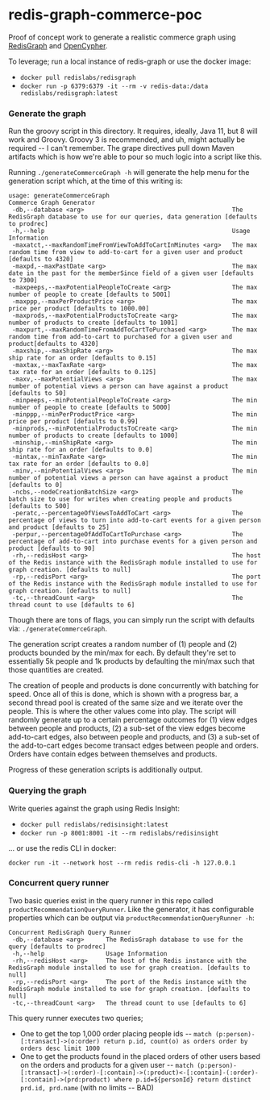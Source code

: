 # redis-graph-commerce-poc
Proof of concept work to generate a realistic commerce graph using [RedisGraph](http://redisgraph.io) and [OpenCypher](http://opencypher.org).

To leverage; run a local instance of redis-graph or use the docker image:

  - `docker pull redislabs/redisgraph`
  - `docker run -p 6379:6379 -it --rm -v redis-data:/data redislabs/redisgraph:latest`

### Generate the graph

Run the groovy script in this directory. It requires, ideally, Java 11, but 8 will work and Groovy. Groovy 3 is recommended, and uh, might actually be required -- I can't remember. The grape directives pull down Maven artifacts which is how we're able to pour so much logic into a script like this.

Running `./generateCommerceGraph -h` will generate the help menu for the generation script which, at the time of this writing is:

```
usage: generateCommerceGraph
Commerce Graph Generator
 -db,--database <arg>                                         The RedisGraph database to use for our queries, data generation [defaults to prodrec]
 -h,--help                                                    Usage Information
 -maxatct,--maxRandomTimeFromViewToAddToCartInMinutes <arg>   The max random time from view to add-to-cart for a given user and product [defaults to 4320]
 -maxpd,--maxPastDate <arg>                                   The max date in the past for the memberSince field of a given user [defaults to 7300]
 -maxpeeps,--maxPotentialPeopleToCreate <arg>                 The max number of people to create [defaults to 5001]
 -maxppp,--maxPerProductPrice <arg>                           The max price per product [defaults to 1000.00]
 -maxprods,--maxPotentialProductsToCreate <arg>               The max number of products to create [defaults to 1001]
 -maxpurt,--maxRandomTimeFromAddToCartToPurchased <arg>       The max random time from add-to-cart to purchased for a given user and product[defaults to 4320]
 -maxship,--maxShipRate <arg>                                 The max ship rate for an order [defaults to 0.15]
 -maxtax,--maxTaxRate <arg>                                   The max tax rate for an order [defaults to 0.125]
 -maxv,--maxPotentialViews <arg>                              The max number of potential views a person can have against a product [defaults to 50]
 -minpeeps,--minPotentialPeopleToCreate <arg>                 The min number of people to create [defaults to 5000]
 -minppp,--minPerProductPrice <arg>                           The min price per product [defaults to 0.99]
 -minprods,--minPotentialProductsToCreate <arg>               The min number of products to create [defaults to 1000]
 -minship,--minShipRate <arg>                                 The min ship rate for an order [defaults to 0.0]
 -mintax,--minTaxRate <arg>                                   The min tax rate for an order [defaults to 0.0]
 -minv,--minPotentialViews <arg>                              The min number of potential views a person can have against a product [defaults to 0]
 -ncbs,--nodeCreationBatchSize <arg>                          The batch size to use for writes when creating people and products [defaults to 500]
 -peratc,--percentageOfViewsToAddToCart <arg>                 The percentage of views to turn into add-to-cart events for a given person and product [defaults to 25]
 -perpur,--percentageOfAddToCartToPurchase <arg>              The percentage of add-to-cart into purchase events for a given person and product [defaults to 90]
 -rh,--redisHost <arg>                                        The host of the Redis instance with the RedisGraph module installed to use for graph creation. [defaults to null]
 -rp,--redisPort <arg>                                        The port of the Redis instance with the RedisGraph module installed to use for graph creation. [defaults to null]
 -tc,--threadCount <arg>                                      The thread count to use [defaults to 6]
```

Though there are tons of flags, you can simply run the script with defaults via: `./generateCommerceGraph`.

The generation script creates a random number of (1) people and (2) products bounded by the min/max for each. By default they're set to essentially 5k people and 1k products by defaulting the min/max such that those quantities are created.

The creation of people and products is done concurrently with batching for speed. Once all of this is done, which is shown with a progress bar, a second thread pool is created of the same size and we iterate over the people. This is where the other values come into play. The script will randomly generate up to a certain percentage outcomes for (1) view edges between people and products, (2) a sub-set of the view edges become add-to-cart edges, also between people and products, and (3) a sub-set of the add-to-cart edges become transact edges between people and orders. Orders have contain edges between themselves and products.

Progress of these generation scripts is additionally output.

### Querying the graph

Write queries against the graph using Redis Insight:

  - `docker pull redislabs/redisinsight:latest`
  - `docker run -p 8001:8001 -it --rm redislabs/redisinsight`

... or use the redis CLI in docker:

  `docker run -it --network host --rm redis redis-cli -h 127.0.0.1`

### Concurrent query runner

Two basic queries exist in the query runner in this repo called `productRecommendationQueryRunner`. Like the generator, it has configurable properties which can be output via `productRecommendationQueryRunner -h`:

```
Concurrent RedisGraph Query Runner
 -db,--database <arg>      The RedisGraph database to use for the query [defaults to prodrec]
 -h,--help                 Usage Information
 -rh,--redisHost <arg>     The host of the Redis instance with the RedisGraph module installed to use for graph creation. [defaults to null]
 -rp,--redisPort <arg>     The port of the Redis instance with the RedisGraph module installed to use for graph creation. [defaults to null]
 -tc,--threadCount <arg>   The thread count to use [defaults to 6]
```

This query runner executes two queries;

  - One to get the top 1,000 order placing people ids -- `match (p:person)-[:transact]->(o:order) return p.id, count(o) as orders order by orders desc limit 1000`
  - One to get the products found in the placed orders of other users based on the orders and products for a given user -- `match (p:person)-[:transact]->(:order)-[:contain]->(:product)<-[:contain]-(:order)-[:contain]->(prd:product) where p.id=${personId} return distinct prd.id, prd.name` (with no limits -- BAD)
